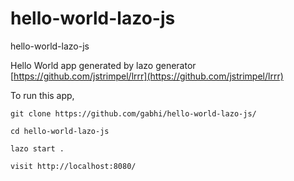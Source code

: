 # hello-world-lazo-js
hello-world-lazo-js

Hello World app generated by lazo generator [https://github.com/jstrimpel/lrrr](https://github.com/jstrimpel/lrrr)

To run this app, 

``git clone https://github.com/gabhi/hello-world-lazo-js/``

``cd hello-world-lazo-js``

``lazo start .``

``visit http://localhost:8080/``

